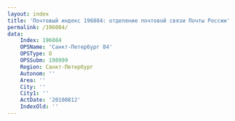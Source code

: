 ```yaml
---
layout: index
title: 'Почтовый индекс 196084: отделение почтовой связи Почты России'
permalink: /196084/
data:
    Index: 196084
    OPSName: 'Санкт-Петербург 84'
    OPSType: О
    OPSSubm: 198999
    Region: Санкт-Петербург
    Autonom: ''
    Area: ''
    City: ''
    City1: ''
    ActDate: '20100812'
    IndexOld: ''
---
```


